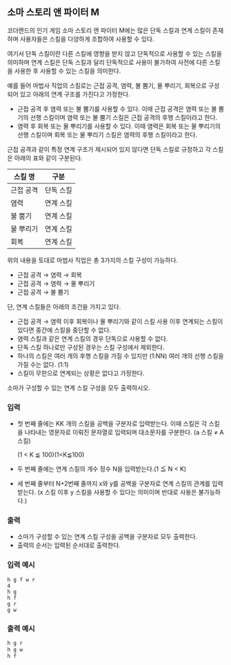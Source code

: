 ## 소마 스토리 앤 파이터 M

코더랜드의 인기 게임 소마 스토리 앤 파이터 M에는 많은 단독 스킬과 연계 스킬이 존재하며 사용자들은 스킬을 다양하게 조합하여 사용할 수 있다.

여기서 단독 스킬이란 다른 스킬에 영향을 받지 않고 단독적으로 사용할 수 있는 스킬을 의미하며
연계 스킬은 단독 스킬과 달리 단독적으로 사용이 불가하여 사전에 다른 스킬을 사용한 후 사용할 수 있는 스킬을 의미한다.

예를 들어 마법사 직업의 스킬로는 근접 공격, 염력, 불 뿜기, 물 뿌리기, 회복으로 구성되어 있고 아래의 연계 구조를 가진다고 가정한다.

- 근접 공격 후 염력 또는 불 뿜기를 사용할 수 있다. 이때 근접 공격은 염력 또는 불 뿜기의 선행 스킬이며 염력 또는 불 뿜기 스킬은 근접 공격의 후행 스킬이라고 한다.
- 염력 후 회복 또는 물 뿌리기를 사용할 수 있다. 이때 염력은 회복 또는 물 뿌리기의 선행 스킬이며 회복 또는 물 뿌리기 스킬은 염력의 후행 스킬이라고 한다.

근접 공격과 같이 특정 연계 구조가 제시되어 있지 않다면 단독 스킬로 규정하고 각 스킬은 아래의 표와 같이 구분된다.

| 스킬 명   | 구분      |
| --------- | --------- |
| 근접 공격 | 단독 스킬 |
| 염력      | 연계 스킬 |
| 불 뿜기   | 연계 스킬 |
| 물 뿌리기 | 연계 스킬 |
| 회복      | 연계 스킬 |

위의 내용을 토대로 마법사 직업은 총 3가지의 스킬 구성이 가능하다.

- 근접 공격 → 염력 → 회복
- 근접 공격 → 염력 → 물 뿌리기
- 근접 공격 → 불 뿜기

단, 연계 스킬들은 아래의 조건을 가지고 있다.

- 근접 공격 → 염력 이후 회복이나 물 뿌리기와 같이 스킬 사용 이후 연계되는 스킬이 있다면 중간에 스킬을 중단할 수 없다.
- 염력 스킬과 같은 연계 스킬의 경우 단독으로 사용할 수 없다.
- 단독 스킬 하나로만 구성된 경우는 스킬 구성에서 제외한다.
- 하나의 스킬은 여러 개의 후행 스킬을 가질 수 있지만 (1:NN) 여러 개의 선행 스킬을 가질 수는 없다. (1:1)
- 스킬이 무한으로 연계되는 상황은 없다고 가정한다.

소마가 구성할 수 있는 연계 스킬 구성을 모두 출력하시오.





### **입력**

- 첫 번째 줄에는 KK 개의 스킬을 공백을 구분자로 입력받는다. 이때 스킬은 각 스킬을 나타내는 영문자로 이뤄진 문자열로 입력되며 대소문자를 구분한다. (a 스킬 ≠ A 스킬)

  (1 < K ≦ 100)(1<K≦100)

- 두 번째 줄에는 연계 스킬의 개수 정수 N을 입력받는다.(1 ≦ N < K)

- 세 번째 줄부터 N+2번째 줄까지 x와 y를 공백을 구분자로 연계 스킬의 관계를 입력받는다. (x 스킬 이후 y 스킬을 사용할 수 있다는 의미이며 반대로 사용은 불가능하다.)

### **출력**

- 소마가 구성할 수 있는 연계 스킬 구성을 공백을 구분자로 모두 출력한다.
- 출력의 순서는 입력된 순서대로 출력한다.

### **입력 예시**

```plain
h g f w r
4
h g
h f
g r
g w
```

### **출력 예시**

```python
h g r 
h g w 
h f 
```